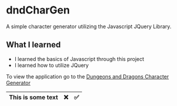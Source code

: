 # dndCharGen
A simple character generator utilizing the Javascript JQuery Library.
## What I learned
* I learned the basics of Javascript through this project
* I learned how to utilize JQuery

To view the application go to the [Dungeons and Dragons Character Generator][1]

|This is some text | :x:  | :white_check_mark:  |
|------------------|------|---------------------|

[1]: <https://theticarcher38.github.io/dndCharGen/> "Dungeons and Dragons Character Gen"
